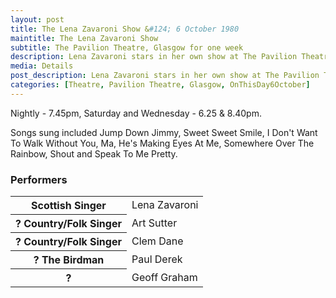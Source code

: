 ```yaml
---
layout: post
title: The Lena Zavaroni Show &#124; 6 October 1980
maintitle: The Lena Zavaroni Show
subtitle: The Pavilion Theatre, Glasgow for one week
description: Lena Zavaroni stars in her own show at The Pavilion Theatre, Glasgow for one week.
media: Details
post_description: Lena Zavaroni stars in her own show at The Pavilion Theatre, Glasgow for one week.
categories: [Theatre, Pavilion Theatre, Glasgow, OnThisDay6October]
---
```


Nightly - 7.45pm, Saturday and Wednesday - 6.25 & 8.40pm.

Songs sung included Jump Down Jimmy, Sweet Sweet Smile, I Don't Want To Walk Without You, Ma, He's Making Eyes At Me, Somewhere Over The Rainbow, Shout and Speak To Me Pretty.

### Performers
<table>
<tr><th>Scottish Singer</th><td>Lena Zavaroni</td></tr>
<tr><th>? Country/Folk Singer</th><td>Art Sutter</td></tr>
<tr><th>? Country/Folk Singer</th><td>Clem Dane</td></tr>
<tr><th>? The Birdman</th><td>Paul Derek</td></tr>
<tr><th>?</th><td>Geoff Graham</td></tr>
</table>

